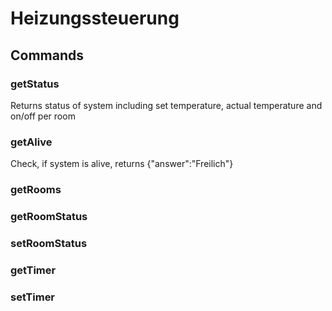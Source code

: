 # Heizungssteuerung

## Commands

### getStatus
Returns status of system including set temperature, actual temperature and on/off per room

### getAlive
Check, if system is alive, returns {"answer":"Freilich"}

### getRooms

### getRoomStatus

### setRoomStatus

### getTimer

### setTimer
